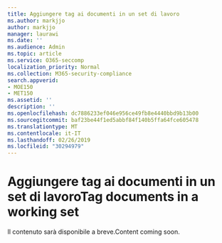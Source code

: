```yaml
---
title: Aggiungere tag ai documenti in un set di lavoro
ms.author: markjjo
author: markjjo
manager: laurawi
ms.date: ''
ms.audience: Admin
ms.topic: article
ms.service: O365-seccomp
localization_priority: Normal
ms.collection: M365-security-compliance
search.appverid:
- MOE150
- MET150
ms.assetid: ''
description: ''
ms.openlocfilehash: dc7886233ef046e956ce49fb8e4440bbd9b13b00
ms.sourcegitcommit: baf23be44f1ed5abbf84f140b5ffa64fce605478
ms.translationtype: MT
ms.contentlocale: it-IT
ms.lasthandoff: 02/26/2019
ms.locfileid: "30294979"
---
```

# <a name="tag-documents-in-a-working-set"></a><span data-ttu-id="31cfc-102">Aggiungere tag ai documenti in un set di lavoro</span><span class="sxs-lookup"><span data-stu-id="31cfc-102">Tag documents in a working set</span></span>

<span data-ttu-id="31cfc-103">Il contenuto sarà disponibile a breve.</span><span class="sxs-lookup"><span data-stu-id="31cfc-103">Content coming soon.</span></span>